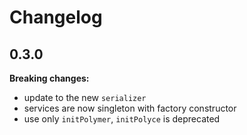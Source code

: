 # Changelog

## 0.3.0

**Breaking changes:**

- update to the new `serializer`
- services are now singleton with factory constructor
- use only `initPolymer`, `initPolyce` is deprecated